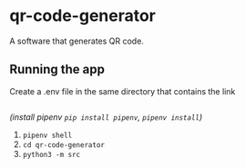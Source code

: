 # qr-code-generator

A software that generates QR code.

## Running the app

Create a .env file in the same directory that contains the link
```

```

_(install pipenv `pip install pipenv`, `pipenv install`)_

1. `pipenv shell`
2. `cd qr-code-generator`
3. `python3 -m src`
